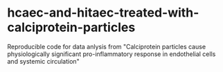# hcaec-and-hitaec-treated-with-calciprotein-particles
Reproducible code for data anlysis from "Calciprotein particles cause physiologically significant pro-inflammatory response in endothelial cells and systemic circulation"
